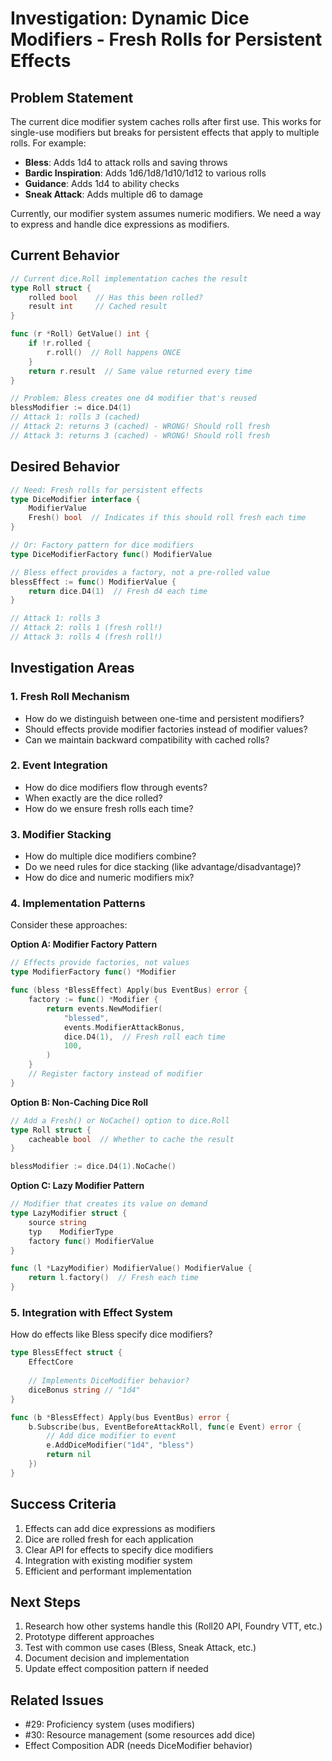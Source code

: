 # Investigation: Dynamic Dice Modifiers - Fresh Rolls for Persistent Effects

## Problem Statement

The current dice modifier system caches rolls after first use. This works for single-use modifiers but breaks for persistent effects that apply to multiple rolls. For example:

- **Bless**: Adds 1d4 to attack rolls and saving throws
- **Bardic Inspiration**: Adds 1d6/1d8/1d10/1d12 to various rolls
- **Guidance**: Adds 1d4 to ability checks
- **Sneak Attack**: Adds multiple d6 to damage

Currently, our modifier system assumes numeric modifiers. We need a way to express and handle dice expressions as modifiers.

## Current Behavior

```go
// Current dice.Roll implementation caches the result
type Roll struct {
    rolled bool    // Has this been rolled?
    result int     // Cached result
}

func (r *Roll) GetValue() int {
    if !r.rolled {
        r.roll()  // Roll happens ONCE
    }
    return r.result  // Same value returned every time
}

// Problem: Bless creates one d4 modifier that's reused
blessModifier := dice.D4(1)
// Attack 1: rolls 3 (cached)
// Attack 2: returns 3 (cached) - WRONG! Should roll fresh
// Attack 3: returns 3 (cached) - WRONG! Should roll fresh
```

## Desired Behavior

```go
// Need: Fresh rolls for persistent effects
type DiceModifier interface {
    ModifierValue
    Fresh() bool  // Indicates if this should roll fresh each time
}

// Or: Factory pattern for dice modifiers
type DiceModifierFactory func() ModifierValue

// Bless effect provides a factory, not a pre-rolled value
blessEffect := func() ModifierValue {
    return dice.D4(1)  // Fresh d4 each time
}

// Attack 1: rolls 3 
// Attack 2: rolls 1 (fresh roll!)
// Attack 3: rolls 4 (fresh roll!)
```

## Investigation Areas

### 1. Fresh Roll Mechanism
- How do we distinguish between one-time and persistent modifiers?
- Should effects provide modifier factories instead of modifier values?
- Can we maintain backward compatibility with cached rolls?

### 2. Event Integration
- How do dice modifiers flow through events?
- When exactly are the dice rolled?
- How do we ensure fresh rolls each time?

### 3. Modifier Stacking
- How do multiple dice modifiers combine?
- Do we need rules for dice stacking (like advantage/disadvantage)?
- How do dice and numeric modifiers mix?

### 4. Implementation Patterns

Consider these approaches:

**Option A: Modifier Factory Pattern**
```go
// Effects provide factories, not values
type ModifierFactory func() *Modifier

func (bless *BlessEffect) Apply(bus EventBus) error {
    factory := func() *Modifier {
        return events.NewModifier(
            "blessed",
            events.ModifierAttackBonus,
            dice.D4(1),  // Fresh roll each time
            100,
        )
    }
    // Register factory instead of modifier
}
```

**Option B: Non-Caching Dice Roll**
```go
// Add a Fresh() or NoCache() option to dice.Roll
type Roll struct {
    cacheable bool  // Whether to cache the result
}

blessModifier := dice.D4(1).NoCache()
```

**Option C: Lazy Modifier Pattern**
```go
// Modifier that creates its value on demand
type LazyModifier struct {
    source string
    typ    ModifierType
    factory func() ModifierValue
}

func (l *LazyModifier) ModifierValue() ModifierValue {
    return l.factory()  // Fresh each time
}
```

### 5. Integration with Effect System

How do effects like Bless specify dice modifiers?

```go
type BlessEffect struct {
    EffectCore
    
    // Implements DiceModifier behavior?
    diceBonus string // "1d4"
}

func (b *BlessEffect) Apply(bus EventBus) error {
    b.Subscribe(bus, EventBeforeAttackRoll, func(e Event) error {
        // Add dice modifier to event
        e.AddDiceModifier("1d4", "bless")
        return nil
    })
}
```

## Success Criteria

1. Effects can add dice expressions as modifiers
2. Dice are rolled fresh for each application
3. Clear API for effects to specify dice modifiers
4. Integration with existing modifier system
5. Efficient and performant implementation

## Next Steps

1. Research how other systems handle this (Roll20 API, Foundry VTT, etc.)
2. Prototype different approaches
3. Test with common use cases (Bless, Sneak Attack, etc.)
4. Document decision and implementation
5. Update effect composition pattern if needed

## Related Issues

- #29: Proficiency system (uses modifiers)
- #30: Resource management (some resources add dice)
- Effect Composition ADR (needs DiceModifier behavior)